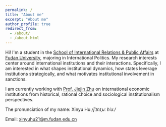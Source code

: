 ```yaml
---
permalink: /
title: "About me"
excerpt: "About me"
author_profile: true
redirect_from: 
  - /about/
  - /about.html
---
```


Hi! I'm a student in the [School of International Relations & Public Affairs](https://sirpa-en.fudan.edu.cn/) at [Fudan University](https://www.fudan.edu.cn/en/), majoring in International Politics. My research interests center around international institutions and their interactions. Specifically, I am interested in what shapes institutional dynamics, how states leverage institutions strategically, and what motivates institutional involvement in sanctions.

I am currently working with [Prof. Jiejin Zhu](https://faculty.fudan.edu.cn/zhujiejin/zh_CN/index.htm) on international economic institutions from historical, rational choice and sociological institutionalism perspectives.

The pronunciation of my name: Xinyu Hu _/ʃˈɪnɪˌuː hˈuː/_

Email: xinyuhu21@m.fudan.edu.cn

